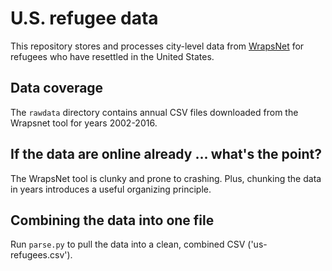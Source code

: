 # U.S. refugee data

This repository stores and processes city-level data from [WrapsNet](http://www.wrapsnet.org/) for refugees who have resettled in the United States.

## Data coverage
The `rawdata` directory contains annual CSV files downloaded from the Wrapsnet tool for years 2002-2016.

## If the data are online already ... what's the point?
The WrapsNet tool is clunky and prone to crashing. Plus, chunking the data in years introduces a useful organizing principle.

## Combining the data into one file
Run `parse.py` to pull the data into a clean, combined CSV ('us-refugees.csv').